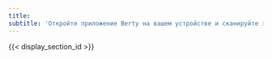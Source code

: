 ```yaml
---
title:
subtitle: 'Откройте приложение Berty на вашем устройстве и сканируйте этот код, чтобы отправить запрос в контакты к <span class="c-name"></span>'
---
```


{{< display_section_id >}}
